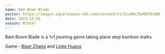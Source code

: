 ```yaml
---
name: Bam Boom Blade
poster: https://images.squarespace-cdn.com/content/v1/5ca40c7b40978c0001458f5d/f3ea13ff-957a-41c2-a274-144b30ef8956/bbb.gif?format=1000w
date: 2023-12-01
season: Winter
---
```


Bam Boom Blade is a 1v1 jousting game taking place atop bamboo stalks

Game - [Blaer Zhang](https://www.blaerzhang.com/
) and [Linke Huang](https://twitter.com/HwangLinke)

